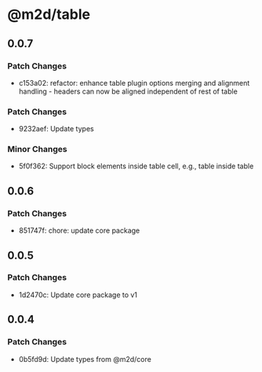 # @m2d/table

## 0.0.7

### Patch Changes

- c153a02: refactor: enhance table plugin options merging and alignment handling - headers can now be aligned independent of rest of table

### Patch Changes

- 9232aef: Update types

### Minor Changes

- 5f0f362: Support block elements inside table cell, e.g., table inside table

## 0.0.6

### Patch Changes

- 851747f: chore: update core package

## 0.0.5

### Patch Changes

- 1d2470c: Update core package to v1

## 0.0.4

### Patch Changes

- 0b5fd9d: Update types from @m2d/core
